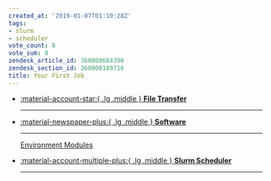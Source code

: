 ```yaml
---
created_at: '2019-01-07T01:10:28Z'
tags:
- slurm
- scheduler
vote_count: 8
vote_sum: 8
zendesk_article_id: 360000684396
zendesk_section_id: 360000189716
title: Your First Job
---
```


<div class="grid cards" markdown>

- [:material-account-star:{ .lg .middle } __File Transfer__](File_Transfer.md)

    ---

- [:material-newspaper-plus:{ .lg .middle } __Software__]()

    ---
    [Environment Modules](Environment_Modules.md)

- [:material-account-multiple-plus:{ .lg .middle } __Slurm Scheduler__](Slurm_Scheduler.md)

    ---
</div>
